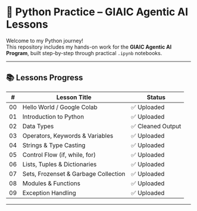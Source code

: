 # 🐍 Python Practice – GIAIC Agentic AI Lessons

Welcome to my Python journey!  
This repository includes my hands-on work for the **GIAIC Agentic AI Program**, built step-by-step through practical `.ipynb` notebooks.

---

## 📚 Lessons Progress

| #   | Lesson Title                         | Status             |
|-----|--------------------------------------|--------------------|
| 00  | Hello World / Google Colab           | ✅ Uploaded         |
| 01  | Introduction to Python               | ✅ Uploaded         |
| 02  | Data Types                            | ✅ Cleaned Output   |
| 03  | Operators, Keywords & Variables      | ✅ Uploaded         |
| 04  | Strings & Type Casting               | ✅ Uploaded         |
| 05  | Control Flow (if, while, for)        | ✅ Uploaded         |
| 06  | Lists, Tuples & Dictionaries         | ✅ Uploaded         |
| 07  | Sets, Frozenset & Garbage Collection | ✅ Uploaded         |
| 08  | Modules & Functions                  | ✅ Uploaded         |
| 09  | Exception Handling                   | ✅ Uploaded         |

---
